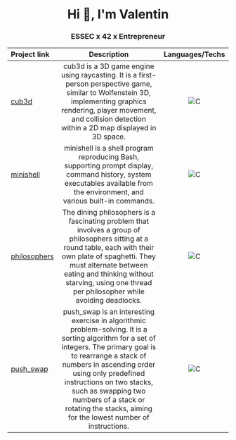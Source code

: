 <h1 align="center">Hi 👋, I'm Valentin</h1>
<h3 align="center">ESSEC x 42 x Entrepreneur</h3>

| Project link | Description |  Languages/Techs |
  | :- | :-: | :-: |
| <a href="https://github.com/vabertau/cub3d">cub3d</a> | cub3d is a 3D game engine using raycasting. It is a first-person perspective game, similar to Wolfenstein 3D, implementing graphics rendering, player movement, and collision detection within a 2D map displayed in 3D space.  | <img alt="C" src="https://custom-icon-badges.demolab.com/badge/C-03599C.svg?logo=c-in-hexagon&logoColor=white"> |
| <a href="https://github.com/vabertau/minishell_duo6">minishell</a> | minishell is a shell program reproducing Bash, supporting prompt display, command history, system executables available from the environment, and various built-in commands. | <img alt="C" src="https://custom-icon-badges.demolab.com/badge/C-03599C.svg?logo=c-in-hexagon&logoColor=white"> |
| <a href="https://github.com/vabertau/philosophers">philosophers</a> | The dining philosophers is a fascinating problem that involves a group of philosophers sitting at a round table, each with their own plate of spaghetti. They must alternate between eating and thinking without starving, using one thread per philosopher while avoiding deadlocks. | <img alt="C" src="https://custom-icon-badges.demolab.com/badge/C-03599C.svg?logo=c-in-hexagon&logoColor=white"> |
| <a href="https://github.com/vabertau/push_swap">push_swap</a> | push_swap is an interesting exercise in algorithmic problem-solving. It is a sorting algorithm for a set of integers. The primary goal is to rearrange a stack of numbers in ascending order using only predefined instructions on two stacks, such as swapping two numbers of a stack or rotating the stacks, aiming for the lowest number of instructions. | <img alt="C" src="https://custom-icon-badges.demolab.com/badge/C-03599C.svg?logo=c-in-hexagon&logoColor=white"> |
